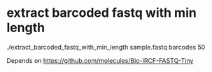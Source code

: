 # extract barcoded fastq with min length

./extract_barcoded_fastq_with_min_length sample.fastq barcodes 50

Depends on https://github.com/molecules/Bio-IRCF-FASTQ-Tiny

